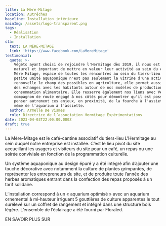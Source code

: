 ```yaml
---
title: La Mère-Mitage
location: Autrêches
baseline: Installation intérieure
mainImg: /assets/logo-transparent.png
tags:
  - Réalisation
  - Installation
cta:
  text: LA MÈRE-MITAGE
  link: 'https://www.facebook.com/LaMereMitage'
testimonial:
  quote: >-
    Végéto ayant choisi de rejoindre l'Hermitage dès 2019, il nous est apparu
    naturel et important de mettre en valeur leur activité au sein du café la
    Mère Mitage, espace de toutes les rencontres au sein du tiers-lieu. Cette
    petite unité aquaponique n'est pas seulement la vitrine d'une activité qui
    renouvelle le champ des possibles en agriculture, elle permet aussi de créer
    des échanges avec les habitants autour de nos modèles de production et de
    consommation alimentaire. Elle resserre également nos liens avec Végéto,
    compagnon de route engagé à nos côtés pour démontrer qu'il est possible de
    penser autrement ces enjeux, en proximité, de la fourche à l'assiette, voire
    même de l'aquarium à l'assiette.
  author: Armelle De Vismes
  role: Directrice de l’association Hermitage Expérimentations
date: 2023-04-03T22:00:00.000Z
draft: true
---
```


La Mère-Mitage est le café-cantine associatif du tiers-lieu L’Hermitage au sein duquel notre entreprise est installée. C’est le lieu pivot du site accueillant les usagers et visiteurs du site pour un café, un repas ou une soirée conviviale en fonction de la programmation culturelle.

Un système aquaponique au design épuré y a été intégré afin d’ajouter une touche décorative avec notamment la culture de plantes grimpantes, de représenter les entrepreneurs du site, et de produire toute l’année des herbes aromatiques entrant dans la confection des repas proposés à un tarif solidaire.

L’installation correspond à un « aquarium optimisé » avec un aquarium ornemental à mi-hauteur irriguant 5 gouttières de culture apparentes le tout surélevé sur un coffret de rangement et intégré dans une structure bois légère. L’ensemble de l’éclairage a été fourni par Floraled.

EN SAVOIR PLUS SUR
